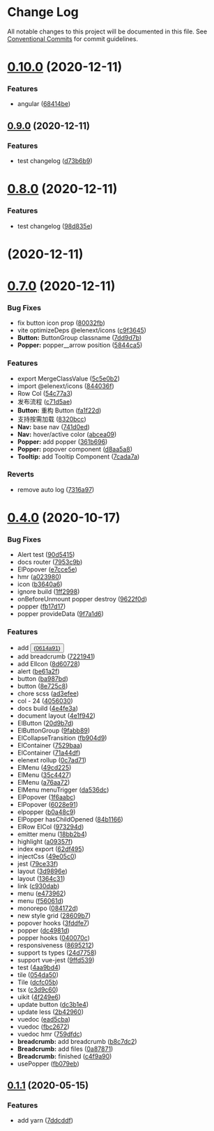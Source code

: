 # Change Log

All notable changes to this project will be documented in this file.
See [Conventional Commits](https://conventionalcommits.org) for commit guidelines.

# [0.10.0](https://github.com/JasKang/elenext/compare/v0.9.0...v0.10.0) (2020-12-11)


### Features

* angular ([68414be](https://github.com/JasKang/elenext/commit/68414be1f76fdf463ad8b25ea586bf7c98e02cc7))





## [0.9.0](https://github.com/JasKang/elenext/compare/v0.8.0...v0.9.0) (2020-12-11)


### Features

* test changelog ([d73b6b9](https://github.com/JasKang/elenext/commit/d73b6b9f256eb60e570a1bcb44b75cff3cd2ec9d))



# [0.8.0](https://github.com/JasKang/elenext/compare/v0.7.0...v0.8.0) (2020-12-11)


### Features

* test changelog ([98d835e](https://github.com/JasKang/elenext/commit/98d835e906f7dca19eeceeb3559193908d90f9af))





# [](https://github.com/JasKang/elenext/compare/v0.7.0...v) (2020-12-11)

# [0.7.0](https://github.com/JasKang/elenext/compare/0.4.0...v0.7.0) (2020-12-11)

### Bug Fixes

- fix button icon prop ([80032fb](https://github.com/JasKang/elenext/commit/80032fb72e55691adde54e85f7710a669c68af39))
- vite optimizeDeps @elenext/icons ([c9f3645](https://github.com/JasKang/elenext/commit/c9f3645cc37986250628e91cc9213267e0b9e966))
- **Button:** ButtonGroup classname ([7dd9d7b](https://github.com/JasKang/elenext/commit/7dd9d7b35a50eb58fc05326666b75d65f65e1fe6))
- **Popper:** popper\_\_arrow position ([5844ca5](https://github.com/JasKang/elenext/commit/5844ca594eef446a246a0a20649926de55dfa7af))

### Features

- export MergeClassValue ([5c5e0b2](https://github.com/JasKang/elenext/commit/5c5e0b2f0eaeb7002a1933703c7e581bea6a1bf2))
- import @elenext/icons ([844036f](https://github.com/JasKang/elenext/commit/844036fe74aa2b4d1eb0abab000cfd34329cb6cc))
- Row Col ([54c77a3](https://github.com/JasKang/elenext/commit/54c77a36efd8b5bd31d6b999a2cfb22263d5605e))
- 发布流程 ([c71d5ae](https://github.com/JasKang/elenext/commit/c71d5ae274e5d0babdebcf3bf82e0807603e8af9))
- **Button:** 重构 Button ([fa1f22d](https://github.com/JasKang/elenext/commit/fa1f22ded521cab632b4b1ff6ddf87b21c310128))
- 支持按需加载 ([8320bcc](https://github.com/JasKang/elenext/commit/8320bcc0a2afbd0346348ce07b182a2c220d74c4))
- **Nav:** base nav ([741d0ed](https://github.com/JasKang/elenext/commit/741d0ed472b6eedf1ee7639542e34a2124fbb3cc))
- **Nav:** hover/active color ([abcea09](https://github.com/JasKang/elenext/commit/abcea096f8269af5a5ff6561651970e607bb7996))
- **Popper:** add popper ([361b696](https://github.com/JasKang/elenext/commit/361b696b078a30ba79e702977c6c1240c88b4c9c))
- **Popper:** popover component ([d8aa5a8](https://github.com/JasKang/elenext/commit/d8aa5a8bf0bd20084e40cbb03f6c96f6d432e3fe))
- **Tooltip:** add Tooltip Component ([7cada7a](https://github.com/JasKang/elenext/commit/7cada7a273b14c2bea26778541163354c90b72e8))

### Reverts

- remove auto log ([7316a97](https://github.com/JasKang/elenext/commit/7316a975a945a38a496cce5720c56d39ca9bfca1))

# [0.4.0](https://github.com/JasKang/elenext/compare/v0.1.1...0.4.0) (2020-10-17)

### Bug Fixes

- Alert test ([90d5415](https://github.com/JasKang/elenext/commit/90d5415a780802ba842f34aec0387bde7882abce))
- docs router ([7953c9b](https://github.com/JasKang/elenext/commit/7953c9b21ab0c730583ffa016deb4783061712c0))
- ElPopover ([e7cce5e](https://github.com/JasKang/elenext/commit/e7cce5e84bac1d998e6dce6ce00d61e3131d061c))
- hmr ([a023980](https://github.com/JasKang/elenext/commit/a023980945e4562f17e16dd80002a15718329af9))
- icon ([b3640a6](https://github.com/JasKang/elenext/commit/b3640a6a1d5327836ef41934f6b76e751a68e020))
- ignore build ([1ff2998](https://github.com/JasKang/elenext/commit/1ff299834f05161175c8b177989b059fa64198d5))
- onBeforeUnmount popper destroy ([9622f0d](https://github.com/JasKang/elenext/commit/9622f0deab820c5a67c9c92644051b24115bd1dc))
- popper ([fb17d17](https://github.com/JasKang/elenext/commit/fb17d17e2cc6ac272d4f5ae482162a8b6471a963))
- popper provideData ([9f7a1d6](https://github.com/JasKang/elenext/commit/9f7a1d6e8066058a31ebfc0f6b6fd21392b3c030))

### Features

- add <button> ([0614a91](https://github.com/JasKang/elenext/commit/0614a916a094bd7f062b1524a437223d5dad6136))
- add breadcrumb ([7221941](https://github.com/JasKang/elenext/commit/72219415a05d92bb9e5edf4571003c1f9f1aeda3))
- add ElIcon ([8d60728](https://github.com/JasKang/elenext/commit/8d6072851e1c8e3cd904f383260390067d4e48d3))
- alert ([be61a2f](https://github.com/JasKang/elenext/commit/be61a2ffa4d2af7ead9991476d0791cef481be69))
- button ([ba987bd](https://github.com/JasKang/elenext/commit/ba987bd899b840e1caad29bf304113e02408ed4c))
- button ([8e725c8](https://github.com/JasKang/elenext/commit/8e725c8fdaa6481dbc8dad03a76be9ca730ee903))
- chore scss ([ad3efee](https://github.com/JasKang/elenext/commit/ad3efeebf6aea8d1d09f434dd54f6730c01b2945))
- col - 24 ([4056030](https://github.com/JasKang/elenext/commit/4056030fc3a79f74dc68d6714bd81c6756b03dc3))
- docs build ([4e4fe3a](https://github.com/JasKang/elenext/commit/4e4fe3af072a43510208806d8c98e31c4aad6898))
- document layout ([4e1f942](https://github.com/JasKang/elenext/commit/4e1f942792580537dff6d5e250ddc19ffe14e774))
- ElButton ([20d9b7d](https://github.com/JasKang/elenext/commit/20d9b7d20b80a0ed38f2f2603c839d6fa2459f28))
- ElButtonGroup ([9fabb89](https://github.com/JasKang/elenext/commit/9fabb890ef80a3ce3db46c6f2e381c17069754ec))
- ElCollapseTransition ([fb904d9](https://github.com/JasKang/elenext/commit/fb904d9d732115c366248b1236b24ef4e009eabd))
- ElContainer ([7529baa](https://github.com/JasKang/elenext/commit/7529baa630a39a5e2d5804d77d765b10a62fec46))
- ElContainer ([71a44df](https://github.com/JasKang/elenext/commit/71a44dfecba061d7a9cbdc75de21f9b078b22730))
- elenext rollup ([0c7ad71](https://github.com/JasKang/elenext/commit/0c7ad7148630436dab7eecaa244c17d5ae74a7e2))
- ElMenu ([49cd225](https://github.com/JasKang/elenext/commit/49cd2250c8e81fa98673458ade739f70f5a12970))
- ElMenu ([35c4427](https://github.com/JasKang/elenext/commit/35c4427571ad653f4113ad48103d4d3d34b2ec99))
- ElMenu ([a76aa72](https://github.com/JasKang/elenext/commit/a76aa72496edfd1b0147946032b20a9c8961677f))
- ElMenu menuTrigger ([da536dc](https://github.com/JasKang/elenext/commit/da536dc53ac53622d7c1440369ab4172ee5086a0))
- ElPopover ([1f6aabc](https://github.com/JasKang/elenext/commit/1f6aabcbf1b271269b29e10e6f809dad95d41656))
- ElPopover ([6028e91](https://github.com/JasKang/elenext/commit/6028e918e1c30e809a6b8e32c41f16e94c5f7329))
- elpopper ([b0a48c9](https://github.com/JasKang/elenext/commit/b0a48c93c0de9cfb4a4ac5e40032367de427a72a))
- ElPopper hasChildOpened ([84b1166](https://github.com/JasKang/elenext/commit/84b1166efd997ceacbb358054aab980c7636231a))
- ElRow ElCol ([973294d](https://github.com/JasKang/elenext/commit/973294d02d5160f0414266ce2aa8ae3ed6f83ca5))
- emitter menu ([18bb2b4](https://github.com/JasKang/elenext/commit/18bb2b4646d845a7fe3e12e9f72b0f348fc8e09d))
- highlight ([a09357f](https://github.com/JasKang/elenext/commit/a09357f13cdb6524d423ea05cae4c2938f7376d2))
- index export ([62df495](https://github.com/JasKang/elenext/commit/62df495e04359b99dfdea47c9d18725c8c0524bb))
- injectCss ([49e05c0](https://github.com/JasKang/elenext/commit/49e05c02fb0bc1ea831cc44eaea42f173c6ea80e))
- jest ([79ce33f](https://github.com/JasKang/elenext/commit/79ce33f7665b470584e9efddd4c9eca16e7fa8f3))
- layout ([3d9896e](https://github.com/JasKang/elenext/commit/3d9896e64f8eadacdff97d2072d69483943fbaa0))
- layout ([1364c31](https://github.com/JasKang/elenext/commit/1364c31e0bd951c83dea8b66b93be29edee30a97))
- link ([c930dab](https://github.com/JasKang/elenext/commit/c930dab1f73263d6d4e3ae6a848e18c4ae19b3b8))
- menu ([e473962](https://github.com/JasKang/elenext/commit/e47396216cb21689f4d226901d91f73f9e510199))
- menu ([f56061d](https://github.com/JasKang/elenext/commit/f56061d272ee07830d20e85eac092ef53329dbbe))
- monorepo ([084172d](https://github.com/JasKang/elenext/commit/084172dd5f9bffcab921d4f41b450eef8056ab69))
- new style grid ([28609b7](https://github.com/JasKang/elenext/commit/28609b751647f7919e2387a20d3c4d2b2e9cbdfd))
- popover hooks ([3fddfe7](https://github.com/JasKang/elenext/commit/3fddfe7dd7979a2154e52c0f43531d54945a2271))
- popper ([dc4981d](https://github.com/JasKang/elenext/commit/dc4981dd408bc4d47f895708eb3a007709e86d45))
- popper hooks ([040070c](https://github.com/JasKang/elenext/commit/040070c8a52bd9aaa3147cf747034bce95b9e699))
- responsiveness ([8695212](https://github.com/JasKang/elenext/commit/86952123ba85a74de54ea94724e8da142f3c01f1))
- support ts types ([24d7758](https://github.com/JasKang/elenext/commit/24d7758547f805fe79f5f0573a83c6a141489350))
- support vue-jest ([9ffd539](https://github.com/JasKang/elenext/commit/9ffd539aeb001f51ed25d7bf7967f374ab2c20c4))
- test ([4aa9bd4](https://github.com/JasKang/elenext/commit/4aa9bd4008980cfe1f3010f34b4c716c195ffb45))
- tile ([054da50](https://github.com/JasKang/elenext/commit/054da506b8743964617016a7a4977b18ce03d96c))
- Tile ([dcfc05b](https://github.com/JasKang/elenext/commit/dcfc05be5bc11563787ad8478796b468efbe9d19))
- tsx ([c3d9c60](https://github.com/JasKang/elenext/commit/c3d9c601b1532b2fb1578911a480ea0427972007))
- uikit ([4f249e6](https://github.com/JasKang/elenext/commit/4f249e624c7d4cc9fa356221bd862fccf0b146bb))
- update button ([dc3b1e4](https://github.com/JasKang/elenext/commit/dc3b1e49834eaac49c473a508ccd00995dd792b2))
- update less ([2b42960](https://github.com/JasKang/elenext/commit/2b42960d8762032b4a82e3264900570bdf25509c))
- vuedoc ([ead5cba](https://github.com/JasKang/elenext/commit/ead5cba87fb06aa0018204d3bf890063934fc1a1))
- vuedoc ([fbc2672](https://github.com/JasKang/elenext/commit/fbc267244be3e28acfc53a1edec9d361eb55dfd9))
- vuedoc hmr ([759dfdc](https://github.com/JasKang/elenext/commit/759dfdc7e04a40096bb34c42908e9ddff4e05973))
- **breadcrumb:** add breadcrumb ([b8c7dc2](https://github.com/JasKang/elenext/commit/b8c7dc2d3b7a3d4b7b1e02a16943582fc4cda17f))
- **Breadcrumb:** add files ([0a87871](https://github.com/JasKang/elenext/commit/0a87871ca4ca8dc3a5e907024f6b87601fd36ccf))
- **Breadcrumb:** finished ([c4f9a90](https://github.com/JasKang/elenext/commit/c4f9a905fa68c6ec9592acdaa16c41989bc7de34))
- usePopper ([fb079eb](https://github.com/JasKang/elenext/commit/fb079eb2e657578aac96acae36e10714f2b84506))

## [0.1.1](https://github.com/JasKang/elenext/compare/7ddcddfde4c39052f4bccc59639e7a3374b22ff6...v0.1.1) (2020-05-15)

### Features

- add yarn ([7ddcddf](https://github.com/JasKang/elenext/commit/7ddcddfde4c39052f4bccc59639e7a3374b22ff6))
